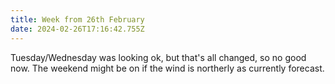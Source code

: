```yaml
---
title: Week from 26th February
date: 2024-02-26T17:16:42.755Z
---
```

Tuesday/Wednesday was looking ok, but that's all changed, so no good now.  The weekend might be on if the wind is northerly as currently forecast.